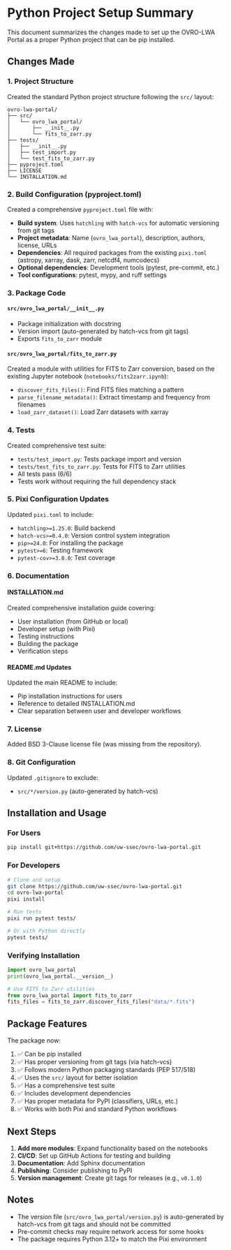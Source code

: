 # Python Project Setup Summary

This document summarizes the changes made to set up the OVRO-LWA Portal as a
proper Python project that can be pip installed.

## Changes Made

### 1. Project Structure

Created the standard Python project structure following the `src/` layout:

```
ovro-lwa-portal/
├── src/
│   └── ovro_lwa_portal/
│       ├── __init__.py
│       └── fits_to_zarr.py
├── tests/
│   ├── __init__.py
│   ├── test_import.py
│   └── test_fits_to_zarr.py
├── pyproject.toml
├── LICENSE
└── INSTALLATION.md
```

### 2. Build Configuration (pyproject.toml)

Created a comprehensive `pyproject.toml` file with:

- **Build system**: Uses `hatchling` with `hatch-vcs` for automatic versioning
  from git tags
- **Project metadata**: Name (`ovro_lwa_portal`), description, authors, license,
  URLs
- **Dependencies**: All required packages from the existing `pixi.toml`
  (astropy, xarray, dask, zarr, netcdf4, numcodecs)
- **Optional dependencies**: Development tools (pytest, pre-commit, etc.)
- **Tool configurations**: pytest, mypy, and ruff settings

### 3. Package Code

#### `src/ovro_lwa_portal/__init__.py`

- Package initialization with docstring
- Version import (auto-generated by hatch-vcs from git tags)
- Exports `fits_to_zarr` module

#### `src/ovro_lwa_portal/fits_to_zarr.py`

Created a module with utilities for FITS to Zarr conversion, based on the
existing Jupyter notebook (`notebooks/fits2zarr.ipynb`):

- `discover_fits_files()`: Find FITS files matching a pattern
- `parse_filename_metadata()`: Extract timestamp and frequency from filenames
- `load_zarr_dataset()`: Load Zarr datasets with xarray

### 4. Tests

Created comprehensive test suite:

- `tests/test_import.py`: Tests package import and version
- `tests/test_fits_to_zarr.py`: Tests for FITS to Zarr utilities
- All tests pass (6/6)
- Tests work without requiring the full dependency stack

### 5. Pixi Configuration Updates

Updated `pixi.toml` to include:

- `hatchling>=1.25.0`: Build backend
- `hatch-vcs>=0.4.0`: Version control system integration
- `pip>=24.0`: For installing the package
- `pytest>=6`: Testing framework
- `pytest-cov>=3.0.0`: Test coverage

### 6. Documentation

#### INSTALLATION.md

Created comprehensive installation guide covering:

- User installation (from GitHub or local)
- Developer setup (with Pixi)
- Testing instructions
- Building the package
- Verification steps

#### README.md Updates

Updated the main README to include:

- Pip installation instructions for users
- Reference to detailed INSTALLATION.md
- Clear separation between user and developer workflows

### 7. License

Added BSD 3-Clause license file (was missing from the repository).

### 8. Git Configuration

Updated `.gitignore` to exclude:

- `src/*/version.py` (auto-generated by hatch-vcs)

## Installation and Usage

### For Users

```bash
pip install git+https://github.com/uw-ssec/ovro-lwa-portal.git
```

### For Developers

```bash
# Clone and setup
git clone https://github.com/uw-ssec/ovro-lwa-portal.git
cd ovro-lwa-portal
pixi install

# Run tests
pixi run pytest tests/

# Or with Python directly
pytest tests/
```

### Verifying Installation

```python
import ovro_lwa_portal
print(ovro_lwa_portal.__version__)

# Use FITS to Zarr utilities
from ovro_lwa_portal import fits_to_zarr
fits_files = fits_to_zarr.discover_fits_files("data/*.fits")
```

## Package Features

The package now:

1. ✅ Can be pip installed
2. ✅ Has proper versioning from git tags (via hatch-vcs)
3. ✅ Follows modern Python packaging standards (PEP 517/518)
4. ✅ Uses the `src/` layout for better isolation
5. ✅ Has a comprehensive test suite
6. ✅ Includes development dependencies
7. ✅ Has proper metadata for PyPI (classifiers, URLs, etc.)
8. ✅ Works with both Pixi and standard Python workflows

## Next Steps

1. **Add more modules**: Expand functionality based on the notebooks
2. **CI/CD**: Set up GitHub Actions for testing and building
3. **Documentation**: Add Sphinx documentation
4. **Publishing**: Consider publishing to PyPI
5. **Version management**: Create git tags for releases (e.g., `v0.1.0`)

## Notes

- The version file (`src/ovro_lwa_portal/version.py`) is auto-generated by
  hatch-vcs from git tags and should not be committed
- Pre-commit checks may require network access for some hooks
- The package requires Python 3.12+ to match the Pixi environment
